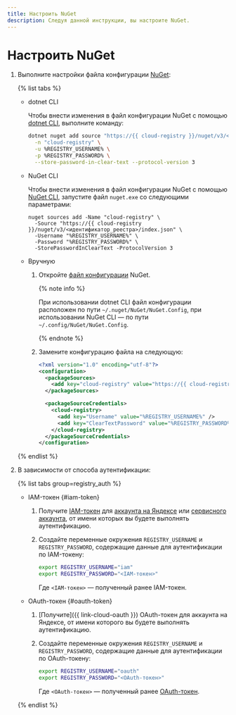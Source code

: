 ```yaml
---
title: Настроить NuGet
description: Следуя данной инструкции, вы настроите NuGet.
---
```


# Настроить NuGet

1. Выполните настройки файла конфигурации [NuGet](../../concepts/art-nuget.md):

    {% list tabs %}

    - dotnet CLI

      Чтобы внести изменения в файл конфигурации NuGet с помощью [dotnet CLI](https://learn.microsoft.com/ru-ru/nuget/reference/dotnet-commands), выполните команду:

      ```bash
      dotnet nuget add source "https://{{ cloud-registry }}/nuget/v3/<идентификатор_реестра>/index.json" \
        -n "cloud-registry" \
        -u %REGISTRY_USERNAME% \
        -p %REGISTRY_PASSWORD% \
        --store-password-in-clear-text --protocol-version 3
      ```

    - NuGet CLI

      Чтобы внести изменения в файл конфигурации NuGet с помощью [NuGet CLI](https://learn.microsoft.com/ru-ru/nuget/reference/nuget-exe-cli-reference), запустите файл `nuget.exe` со следующими параметрами:

      ```
      nuget sources add -Name "cloud-registry" \
        -Source "https://{{ cloud-registry }}/nuget/v3/<идентификатор_реестра>/index.json" \
        -Username "%REGISTRY_USERNAME%" \
        -Password "%REGISTRY_PASSWORD%" \
        -StorePasswordInClearText -ProtocolVersion 3
      ```

    - Вручную

      1. Откройте [файл конфигурации](https://learn.microsoft.com/en-us/nuget/consume-packages/configuring-nuget-behavior#config-file-locations-and-uses) NuGet.

          {% note info %}

          При использовании dotnet CLI файл конфигурации расположен по пути `~/.nuget/NuGet/NuGet.Config`, при использовании NuGet CLI — по пути `~/.config/NuGet/NuGet.Config`.

          {% endnote %}
      1. Замените конфигурацию файла на следующую:

          ```xml
          <?xml version="1.0" encoding="utf-8"?>
          <configuration>
            <packageSources>
              <add key="cloud-registry" value="https://{{ cloud-registry }}/nuget/v3/<идентификатор_реестра>/index.json" protocolVersion="3" />
            </packageSources>

            <packageSourceCredentials>
              <cloud-registry>
                <add key="Username" value="%REGISTRY_USERNAME%" />
                <add key="ClearTextPassword" value="%REGISTRY_PASSWORD%" />
              </cloud-registry>
            </packageSourceCredentials>
          </configuration>
          ```

    {% endlist %}

1. В зависимости от способа аутентификации:

    {% list tabs group=registry_auth %}

    - IAM-токен {#iam-token}

      1. Получите [IAM-токен](../../../iam/concepts/authorization/iam-token.md) для [аккаунта на Яндексе](../../../iam/operations/iam-token/create.md) или [сервисного аккаунта](../../../iam/operations/iam-token/create-for-sa.md), от имени которых вы будете выполнять аутентификацию.
      1. Создайте переменные окружения `REGISTRY_USERNAME` и `REGISTRY_PASSWORD`, содержащие данные для аутентификации по IAM-токену:

          ```bash
          export REGISTRY_USERNAME="iam"
          export REGISTRY_PASSWORD="<IAM-токен>"
          ```

          Где `<IAM-токен>` — полученный ранее IAM-токен.

    - OAuth-токен {#oauth-token}

      1. [Получите]({{ link-cloud-oauth }}) OAuth-токен для аккаунта на Яндексе, от имени которого вы будете выполнять аутентификацию.
      1. Создайте переменные окружения `REGISTRY_USERNAME` и `REGISTRY_PASSWORD`, содержащие данные для аутентификации по OAuth-токену:

          ```bash
          export REGISTRY_USERNAME="oauth"
          export REGISTRY_PASSWORD="<OAuth-токен>"
          ```

          Где `<OAuth-токен>` — полученный ранее [OAuth-токен](../../../iam/concepts/authorization/oauth-token.md).

    {% endlist %}